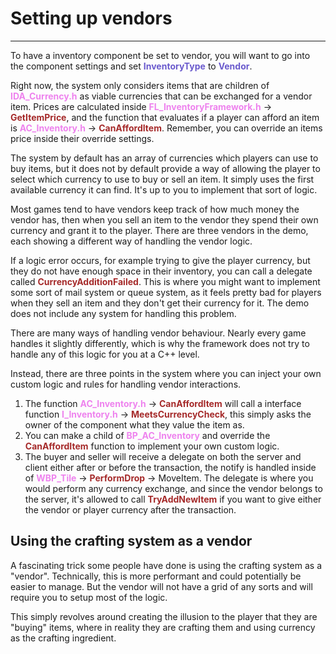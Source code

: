 # Setting up vendors

---
To have a inventory component be set to vendor, you will want to go into the component settings and set <span style="color:slateblue">**InventoryType**</span> to <span style="color:slateblue">**Vendor**</span>.

Right now, the system only considers items that are children of <span style="color:violet">**IDA_Currency.h**</span> as viable currencies that can be exchanged for a vendor item.
Prices are calculated inside <span style="color:violet">**FL_InventoryFramework.h**</span> -> <span style="color:brown">**GetItemPrice**</span>, and the function that evaluates if a player can afford an item is <span style="color:violet">**AC_Inventory.h**</span> -> <span style="color:brown">**CanAffordItem**</span>. Remember, you can override an items price inside their override settings.

The system by default has an array of currencies which players can use to buy items, but it does not by default provide a way of allowing the player to select which currency to use to buy or sell an item. It simply uses the first available currency it can find. It's up to you to implement that sort of logic.

Most games tend to have vendors keep track of how much money the vendor has, then when you sell an item to the vendor they spend their own currency and grant it to the player. There are three vendors in the demo, each showing a different way of handling the vendor logic.

If a logic error occurs, for example trying to give the player currency, but they do not have enough space in their inventory, you can call a delegate called <span style="color:brown">**CurrencyAdditionFailed**</span>. This is where you might want to implement some sort of mail system or queue system, as it feels pretty bad for players when they sell an item and they don't get their currency for it. The demo does not include any system for handling this problem.

There are many ways of handling vendor behaviour. Nearly every game handles it slightly differently, which is why the framework does not try to handle any of this logic for you at a C++ level.

Instead, there are three points in the system where you can inject your own custom logic and rules for handling vendor interactions.
1. The function <span style="color:violet">**AC_Inventory.h**</span> -> <span style="color:brown">**CanAffordItem**</span> will call a interface function <span style="color:violet">**I_Inventory.h**</span> -> <span style="color:brown">**MeetsCurrencyCheck**</span>, this simply asks the owner  of the component what they value the item as.
2. You can make a child of <span style="color:violet">**BP_AC_Inventory**</span> and override the <span style="color:brown">**CanAffordItem**</span> function to implement your own custom logic.
3. The buyer and seller will receive a delegate on both the server and client either after or before the transaction, the notify is handled inside of <span style="color:violet">**WBP_Tile**</span> -> <span style="color:brown">**PerformDrop**</span> -> MoveItem. The delegate is where you would perform any currency exchange, and since the vendor belongs to the server, it's allowed to call <span style="color:brown">**TryAddNewItem**</span> if you want to give either the vendor or player currency after the transaction.

## Using the crafting system as a vendor
A fascinating trick some people have done is using the crafting system as a "vendor".
Technically, this is more performant and could potentially be easier to manage. But the vendor will not have a grid of any sorts and will require you to setup most of the logic.

This simply revolves around creating the illusion to the player that they are "buying" items, where in reality they are crafting them and using currency as the crafting ingredient.